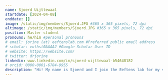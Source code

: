 ```yaml
---
name: Sjoerd Uijttewaal
startdate: [2024-04-08]
enddate: []
image: /static/img/members/Sjoerd.JPG #365 x 365 pixels, 72 dpi
altimage: /static/img/members/Sjoerd.JPG #365 x 365 pixels, 72 dpi
position: Master student
pronouns: he/him #personal pronouns
# email: jorine (at) eeftenslab.com #Preferred public email address
# scholar: vufhst0AAAAJ #Google Scholar User ID
# website: https://website.com/
# twitter: drjorine
linkedin: www.linkedin.com/in/sjoerd-uijttewaal-b54648182
# orcid: 0000-0001-6784-9955
description: "Hi! My name is Sjoerd and I join the Eeftens lab for my second master internship. After I finished by bachelors degree in Biology and medical laboratory research at Saxion, I started the master program medical biology here at the Radboud university. After internships in various disciplines ranging from genetics all the way to nanoparticles, I'm still trying to uncover which research discipline is my favorite. This internship is a perfect opportunity to get to know new research disciplines. I hope to learn many new things and most of all, to work on a project I can really dive into and make my own. Outside my study I like to do sports or have a drink with friends alongside a game."
---
```

